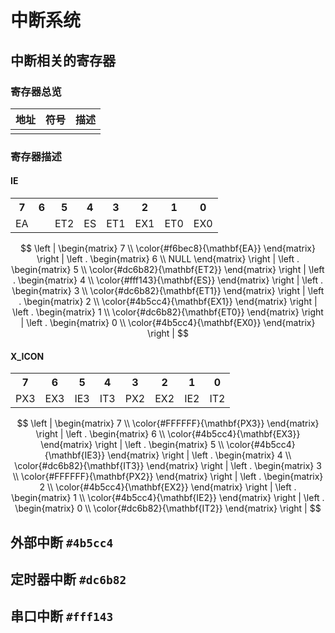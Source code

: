 # 中断系统

## 中断相关的寄存器

### 寄存器总览

|地址|符号|描述|
|-|-|-|
||||

### 寄存器描述

#### IE

<table>
    <tr align="center">
        <th>7</th><th>6</th><th>5</th><th>4</th><th>3</th><th>2</th><th>1</th><th>0</th>
    </tr>
    <tr align="center">
        <td>EA</td><td></td><td>ET2</td><td>ES</td><td>ET1</td><td>EX1</td><td>ET0</td><td>EX0</td>
    </tr>
</table>

$$
\left |
\begin{matrix}
7 \\
\color{#f6bec8}{\mathbf{EA}}
\end{matrix}
\right |
\left .
\begin{matrix}
6 \\
NULL
\end{matrix}
\right |
\left .
\begin{matrix}
5 \\
\color{#dc6b82}{\mathbf{ET2}}
\end{matrix}
\right |
\left .
\begin{matrix}
4 \\
\color{#fff143}{\mathbf{ES}}
\end{matrix}
\right |
\left .
\begin{matrix}
3 \\
\color{#dc6b82}{\mathbf{ET1}}
\end{matrix}
\right |
\left .
\begin{matrix}
2 \\
\color{#4b5cc4}{\mathbf{EX1}}
\end{matrix}
\right |
\left .
\begin{matrix}
1 \\
\color{#dc6b82}{\mathbf{ET0}}
\end{matrix}
\right |
\left .
\begin{matrix}
0 \\
\color{#4b5cc4}{\mathbf{EX0}}
\end{matrix}
\right |
$$

#### X_ICON

<table>
    <tr align="center">
        <th>7</th><th>6</th><th>5</th><th>4</th><th>3</th><th>2</th><th>1</th><th>0</th>
    </tr>
    <tr align="center">
        <td>PX3</td><td>EX3</td><td>IE3</td><td>IT3</td><td>PX2</td><td>EX2</td><td>IE2</td><td>IT2</td>
    </tr>
</table>

$$
\left |
\begin{matrix}
7 \\
\color{#FFFFFF}{\mathbf{PX3}}
\end{matrix}
\right |
\left .
\begin{matrix}
6 \\
\color{#4b5cc4}{\mathbf{EX3}}
\end{matrix}
\right |
\left .
\begin{matrix}
5 \\
\color{#4b5cc4}{\mathbf{IE3}}
\end{matrix}
\right |
\left .
\begin{matrix}
4 \\
\color{#dc6b82}{\mathbf{IT3}}
\end{matrix}
\right |
\left .
\begin{matrix}
3 \\
\color{#FFFFFF}{\mathbf{PX2}}
\end{matrix}
\right |
\left .
\begin{matrix}
2 \\
\color{#4b5cc4}{\mathbf{EX2}}
\end{matrix}
\right |
\left .
\begin{matrix}
1 \\
\color{#4b5cc4}{\mathbf{IE2}}
\end{matrix}
\right |
\left .
\begin{matrix}
0 \\
\color{#dc6b82}{\mathbf{IT2}}
\end{matrix}
\right |
$$

## 外部中断 `#4b5cc4`

## 定时器中断 `#dc6b82`

## 串口中断 `#fff143`

